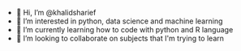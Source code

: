 - 👋 Hi, I’m @khalidsharief
- 👀 I’m interested in python, data science and machine learning 
- 🌱 I’m currently learning how to code with python and R language
- 💞️ I’m looking to collaborate on subjects that I'm trying to learn


<!---
khalidsharief/khalidsharief is a ✨ special ✨ repository because its `README.md` (this file) appears on your GitHub profile.
You can click the Preview link to take a look at your changes.
--->
